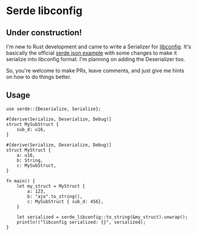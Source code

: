 # Serde libconfig

## Under construction!

I'm new to Rust development and came to write a Serializer for [libconfig](https://github.com/hyperrealm/libconfig).
It's basically the official [serde json example](https://serde.rs/data-format.html) with some
changes to make it serialize into libconfig format. I'm planning on adding the Deserializer
too.

So, you're welcome to make PRs, leave comments, and just give me hints on how to do things better.

## Usage

```
use serde::{Deserialize, Serialize};

#[derive(Serialize, Deserialize, Debug)]
struct MySubStruct {
    sub_d: u16,
}

#[derive(Serialize, Deserialize, Debug)]
struct MyStruct {
    a: u16,
    b: String,
    c: MySubStruct,
}

fn main() {
    let my_struct = MyStruct {
        a: 123,
        b: "ajo".to_string(),
        c: MySubStruct { sub_d: 456},
    }

    let serialized = serde_libconfig::to_string(&my_struct).unwrap();
    println!("libconfig serialized: {}", serialized);
}
```
